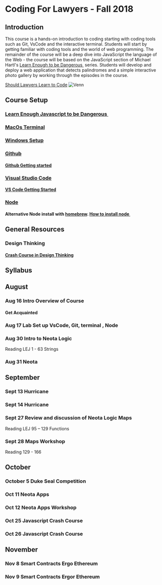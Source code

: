 

# Coding For Lawyers  - Fall 2018

## Introduction
This course is a hands-on introduction to coding starting with coding tools such as Git, VsCode and the interactive terminal. Students will start by getting familiar with coding tools and the world of web programming. The remainder of the course will be a deep dive into JavaScript the language of the Web - the course will be based on the JavaScript section of Michael Hartl's [Learn Enough to be Dangerous ][1]  series. Students will develop and deploy a web application that detects palindromes and a simple interactive photo gallery by working through the episodes in the course. 

[Should Lawyers Learn to Code][2]
![Venn][image-1]


## Course Setup

### [Learn Enough Javascript to be Dangerous ][3]
### [MacOs Terminal][4]
### [Windows Setup][5]
### [Github][6]
#### [Github Getting started][7]
### [Visual Studio Code][8]
#### [VS Code Getting Started][9]
### [Node][10]
#### Alternative Node install with [homebrew][11].  [How to install node ][12] 

## General Resources
### Design Thinking
#### [Crash Course in Design Thinking][13]

## Syllabus
## August
### Aug 16 Intro Overview of Course
#### Get Acquainted
### Aug 17 Lab Set up VsCode, Git, terminal , Node
### Aug 30 Intro to Neota Logic
Reading LEJ 1 - 63 Strings
### Aug 31 Neota
## September
### Sept 13  Hurricane
### Sept 14  Hurricane
### Sept 27  Review and discussion of Neota Logic Maps 
Reading LEJ 95 – 129 Functions
### Sept 28  Maps Workshop
Reading 129 - 166
## October
### October 5 Duke Seal Competition
### Oct 11 Neota Apps
   

### Oct 12  Neota Apps Workshop
### Oct 25  Javascript Crash Course 
### Oct 26  Javascript Crash Course 
## November
### Nov 8  Smart Contracts Ergo Ethereum
### Nov 9  Smart Contracts Ergor Ethereum



[1]:	https://www.learnenough.com/courses
[2]:	https://lawyerist.com/hello-world-attorneys-learn-code/#rf2-124089
[3]:	https://www.learnenough.com/course/learn_enough_javascript/javascript
[4]:	https://www.learnenough.com/course/learn_enough_command_line/command_line/basics/running_a_terminal
[5]:	https://char.gd/blog/2017/how-to-set-up-the-perfect-modern-dev-environment-on-windows
[6]:	https://github.com/
[7]:	https://guides.github.com/activities/hello-world/#what
[8]:	https://code.visualstudio.com/
[9]:	https://code.visualstudio.com/docs/introvideos/basics
[10]:	https://nodejs.org/en/download/
[11]:	https://brew.sh/
[12]:	https://medium.com/@kkostov/how-to-install-node-and-npm-on-macos-using-homebrew-708e2c3877bd
[13]:	https://dschool.stanford.edu/resources-collections/a-virtual-crash-course-in-design-thinking
[14]:	http://codingforlawyers.com/chapters/ch1/%0D%0A

[image-1]:	https://github.com/tbrookelaw/CFL-Resources/blob/master/venn1.png